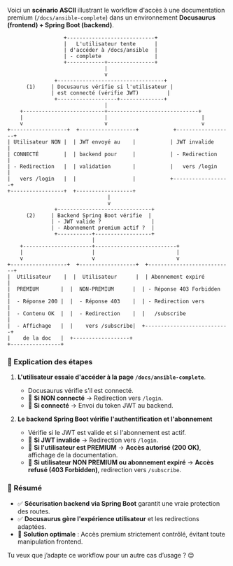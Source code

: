 Voici un **scénario ASCII** illustrant le workflow d'accès à une documentation premium (`/docs/ansible-complete`) dans un environnement **Docusaurus (frontend) + Spring Boot (backend)**.

```ascii
                  +----------------------------+
                  |   L'utilisateur tente      |
                  | d'accéder à /docs/ansible  |
                  | - complete                 |
                  +------------+---------------+
                               |
                               v
               +----------------------------------+
      (1)     | Docusaurus vérifie si l'utilisateur |
              | est connecté (vérifie JWT)         |
               +-------------------+--------------+
                               |
    +--------------------------+-----------------------------+
    |                          |                              |
    v                          v                              v
+------------------+  +------------------+           +------------------+
| Utilisateur NON |  | JWT envoyé au    |           | JWT invalide      |
| CONNECTÉ        |  | backend pour     |           | - Redirection     |
| - Redirection   |  | validation       |           |   vers /login     |
|   vers /login   |  |                  |           +------------------+
+-----------------+  +------------------+                    
                                |
                                v
               +------------------------------+
      (2)     | Backend Spring Boot vérifie  |
              | - JWT valide ?                |
              | - Abonnement premium actif ?  |
               +-----------+------------------+
                           |
    +----------------------+--------------------------+
    |                      |                          |
    v                      v                          v
+------------------+  +------------------+  +---------------------------+
|  Utilisateur    |  |  Utilisateur      |  | Abonnement expiré         |
|  PREMIUM       |  |  NON-PREMIUM      |  | - Réponse 403 Forbidden   |
|  - Réponse 200 |  |  - Réponse 403    |  | - Redirection vers        |
|  - Contenu OK  |  |  - Redirection    |  |   /subscribe              |
|  - Affichage   |  |    vers /subscribe|  +---------------------------+
|    de la doc   |  +------------------+
+----------------+  
```

### **📌 Explication des étapes**
1. **L'utilisateur essaie d'accéder à la page `/docs/ansible-complete`**.
   - Docusaurus vérifie s'il est connecté.
   - 🔹 **Si NON connecté** → Redirection vers `/login`.
   - 🔹 **Si connecté** → Envoi du token JWT au backend.

2. **Le backend Spring Boot vérifie l'authentification et l'abonnement**
   - Vérifie si le JWT est valide et si l'abonnement est actif.
   - 🔹 **Si JWT invalide** → Redirection vers `/login`.
   - 🔹 **Si l'utilisateur est PREMIUM** → **Accès autorisé (200 OK)**, affichage de la documentation.
   - 🔹 **Si utilisateur NON PREMIUM ou abonnement expiré** → **Accès refusé (403 Forbidden)**, redirection vers `/subscribe`.

### **🎯 Résumé**
- ✅ **Sécurisation backend via Spring Boot** garantit une vraie protection des routes.
- ✅ **Docusaurus gère l'expérience utilisateur** et les redirections adaptées.
- 🚀 **Solution optimale** : Accès premium strictement contrôlé, évitant toute manipulation frontend.

Tu veux que j’adapte ce workflow pour un autre cas d’usage ? 😊
